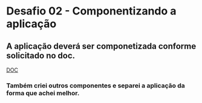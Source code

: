 # Desafio 02 - Componentizando a aplicação

## A aplicação deverá ser componetizada conforme solicitado no doc.

[DOC](https://www.notion.so/Desafio-02-Componentizando-a-aplica-o-b9f0f025c95b437699d0c3115f55b0f1)

### Também criei outros componentes e separei a aplicação da forma que achei melhor.
